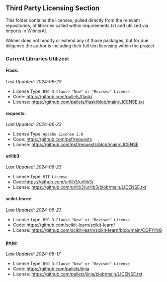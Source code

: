 ## Third Party Licensing Section

This folder contains the licenses, pulled directly from the relevant repositories, of libraries called within
requirements.txt and utilized via Imports in WilmerAI.

Wilmer does not modify or extend any of those packages, but for due diligence the author is including their full text
licensing within the project.

### Current Libraries Utilized:

#### Flask:

_Last Updated: 2024-06-23_

* License Type: `BSD 3-Clause "New" or "Revised" License`
* Code: https://github.com/pallets/flask/
* License: https://github.com/pallets/flask/blob/main/LICENSE.txt

#### requests:

_Last Updated: 2024-06-23_

* License Type: `Apache License 2.0`
* Code: https://github.com/psf/requests
* License: https://github.com/psf/requests/blob/main/LICENSE

#### urllib3:

_Last Updated: 2024-06-23_

* License Type: `MIT License`
* Code:https://github.com/urllib3/urllib3/
* License: https://github.com/urllib3/urllib3/blob/main/LICENSE.txt

#### scikit-learn:

_Last Updated: 2024-06-23_

* License Type: `BSD 3-Clause "New" or "Revised" License`
* Code: https://github.com/scikit-learn/scikit-learn/
* License: https://github.com/scikit-learn/scikit-learn/blob/main/COPYING

### jinja:

_Last Updated: 2024-08-17_

* License Type: `BSD 3-Clause "New" or "Revised" License`
* Code: https://github.com/pallets/jinja
* License: https://github.com/pallets/jinja/blob/main/LICENSE.txt